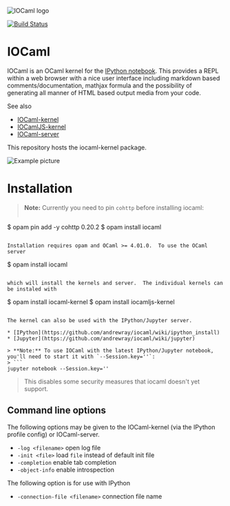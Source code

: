 ![IOCaml logo](https://raw.githubusercontent.com/andrewray/iocamlserver/master/logos/IOlogo.png "IOCaml logo")

[![Build Status](https://travis-ci.org/andrewray/iocaml.svg?branch=master)](https://travis-ci.org/andrewray/iocaml)

IOCaml
======

IOCaml is an OCaml kernel for the 
[IPython notebook](http://ipython.org/notebook.html). 
This provides a REPL within a web browser with a nice user interface 
including markdown based comments/documentation, mathjax formula and 
the possibility of generating all manner of HTML based output media 
from your code.  

See also

* [IOCaml-kernel](https://github.com/andrewray/iocaml)
* [IOCamlJS-kernel](https://github.com/andrewray/iocamljs)
* [IOCaml-server](https://github.com/andrewray/iocamlserver)

This repository hosts the iocaml-kernel package.

![Example picture](https://github.com/andrewray/iocaml/raw/master/notebooks/notebook-example-polys.png)

# Installation

> **Note:** Currently you need to pin `cohttp` before installing iocaml:
> ```
$ opam pin add -y cohttp 0.20.2
$ opam install iocaml
```

Installation requires opam and OCaml >= 4.01.0.  To use the OCaml server 

```
$ opam install iocaml
```

which will install the kernels and server.  The individual kernels can be instaled with

```
$ opam install iocaml-kernel
$ opam install iocamljs-kernel
```

The kernel can also be used with the IPython/Jupyter server.

* [IPython](https://github.com/andrewray/iocaml/wiki/ipython_install) 
* [Jupyter](https://github.com/andrewray/iocaml/wiki/jupyter)

> **Note:** To use IOCaml with the latest IPython/Jupyter notebook, you'll need to start it with `--Session.key=''`:
> ```
jupyter notebook --Session.key=''
```
> This disables some security measures that iocaml doesn't yet support.

## Command line options

The following options may be given to the IOCaml-kernel (via
the IPython profile config) or IOCaml-server.

* ``` -log <filename> ``` open log file
* ``` -init <file> ``` load ```file``` instead of default init file
* ``` -completion ``` enable tab completion
* ``` -object-info ``` enable introspection

The following option is for use with IPython

* ``` -connection-file <filename> ``` connection file name

